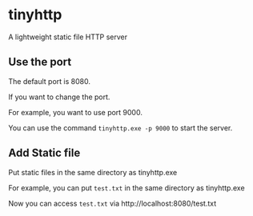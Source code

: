 # tinyhttp
A lightweight static file HTTP server


## Use the port

The default port is 8080. 

If you want to change the port.

For example, you want to use port 9000.

You can use the command `tinyhttp.exe -p 9000` to start the server.


## Add Static file
Put static files in the same directory as tinyhttp.exe

For example, you can put `test.txt` in the same directory as tinyhttp.exe

Now you can access `test.txt` via http://localhost:8080/test.txt